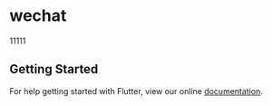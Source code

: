 # wechat

11111

## Getting Started

For help getting started with Flutter, view our online
[documentation](https://flutter.io/).
